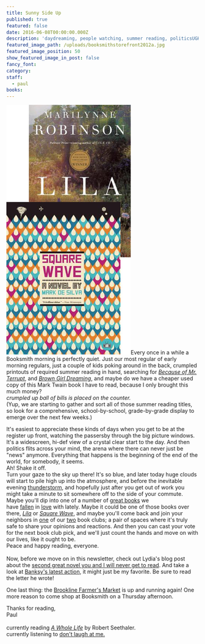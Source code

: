 ```yaml
---
title: Sunny Side Up
published: true
featured: false
date: 2016-06-08T00:00:00.000Z
description: 'daydreaming, people watching, summer reading, politicsUGH'
featured_image_path: /uploads/booksmithstorefront2012a.jpg
featured_image_position: 50
show_featured_image_in_post: false
fancy_font:
category:
staff:
  - paul
books:
---
```



![](/uploads/versions/060816---x----326-656x---.jpg)Every once in a while a Booksmith morning is perfectly quiet. Just our most regular of early morning regulars, just a couple of kids poking around in the back, crumpled printouts of required summer reading in hand, searching for&nbsp;[*Because of Mr. Terrupt*](https://www.brooklinebooksmith-shop.com/book/9780375858246), and [*Brown Girl Dreaming*](https://www.brooklinebooksmith-shop.com/book/9780399252518), and maybe do we have a cheaper used copy of this Mark Twain book I have to read, because I only brought this much money?
<br>*crumpled up ball of bills is placed on the counter.*
<br>(Yup, we are starting to gather and sort all of those summer reading titles, so look for a comprehensive, school-by-school, grade-by-grade display to emerge over the next few weeks.)&nbsp;

It's easiest to appreciate these kinds of days when you get to be at the register up front, watching the passersby through the big picture windows. It's a widescreen, hi-def view of a crystal clear start to the day. And then politics flits across your mind, the arena where there can never just be "news" anymore. Everything that happens is the beginning of the end of the world, for somebody, it seems.
<br>Ah! Shake it off.
<br>Turn your gaze to the sky up there! It's so blue, and later today huge clouds will start to pile high up into the atmosphere, and before the inevitable evening [thunderstorm](https://www.slate.com/articles/video/video/2016/05/lightning_storm_in_super_slow_motion_video_from_florida_researchers.html?wpsrc=atlasobscura), and hopefully just after you get out of work you might take a minute to sit somewhere off to the side of your commute. Maybe you'll dip into one of a number of&nbsp;[great books](https://www.brooklinebooksmith-shop.com/book/9781101947135)&nbsp;we have&nbsp;[fallen](https://www.brooklinebooksmith-shop.com/book/9781619025271)&nbsp;in&nbsp;[love](https://www.brooklinebooksmith-shop.com/book/9781590179659)&nbsp;with lately. Maybe it could be one of those books over there,&nbsp;[*Lila*](https://www.brooklinebooksmith-shop.com/book/9781250074843)&nbsp;or&nbsp;[*Square Wave*](https://www.brooklinebooksmith-shop.com/book/9781937512392), and maybe you'll come back and join your neighbors in&nbsp;[one](https://www.brooklinebooksmith.com/events/2016-06/book-club/)&nbsp;of our&nbsp;[two](https://twitter.com/smallpressbkcb)&nbsp;book clubs; a pair of spaces where it's truly safe to share your opinions and reactions. And then you can cast your vote for the next book club pick, and we'll just count the hands and move on with our lives, like it ought to be.
<br>Peace and happy reading, everyone.
<br>
<br>Now, before we move on in this newsletter, check out Lydia's blog post about the&nbsp;[second great novel you and I will never get to read](https://www.brooklinebooksmith.com/this-week-in-books/2016/06/06/this-week-in-books-by-the-time-david-mitchell-s-next-book-comes-out-we-ll-all-be-dead/). And take a look at&nbsp;[Banksy's latest action](https://www.thisiscolossal.com/2016/06/banksy-bristol-primary-school/), it might just be my favorite. Be sure to read the letter he wrote!

One last thing: the&nbsp;[Brookline Farmer's Market](https://brooklinefarmersmarket.com/)&nbsp;is up and running again! One more reason to come shop at Booksmith on a Thursday afternoon.

Thanks for reading,
<br>Paul
<br>
<br>currently reading&nbsp;[*A Whole Life*](https://www.irishtimes.com/culture/books/a-whole-life-by-robert-seethaler-one-man-endures-one-day-at-a-time-1.2394527)&nbsp;by Robert Seethaler.
<br>currently listening to&nbsp;[don't laugh at me.](https://www.youtube.com/watch?v=bc1CE4Izowo)